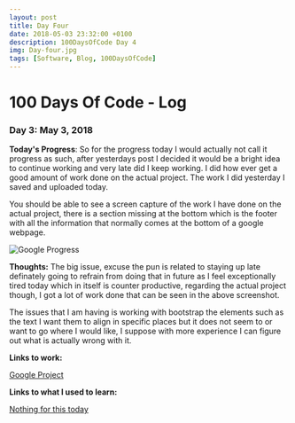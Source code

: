 ```yaml
---
layout: post
title: Day Four
date: 2018-05-03 23:32:00 +0100
description: 100DaysOfCode Day 4
img: Day-four.jpg
tags: [Software, Blog, 100DaysOfCode]
---
```


# 100 Days Of Code - Log 

### Day 3: May 3, 2018

**Today's Progress**: So for the progress today I would actually not call it progress as such, after yesterdays post I decided it would be a bright idea to continue working and very late did I keep working. I did how ever get a good amount of work done on the actual project. The work I did yesterday I saved and uploaded today.

You should be able to see a screen capture of the work I have done on the actual project, there is a section missing at the bottom which is the footer with all the information that normally comes at the bottom of a google webpage.

![Google Progress]({{site.baseurl}}/assets/img/GoogleScreenCap.png)

**Thoughts:** The big issue, excuse the pun is related to staying up late definately going to refrain from doing that in future as I feel exceptionally tired today which in itself is counter productive, regarding the actual project though, I got a lot of work done that can be seen in the above screenshot.

The issues that I am having is working with bootstrap the elements such as the text I want them to align in specific places but it does not seem to or want to go where I would like, I suppose with more experience I can figure out what is actually wrong with it.

**Links to work:** 

[Google Project](https://github.com/NathanScott85/google/)

**Links to what I used to learn:**

[Nothing for this today]()